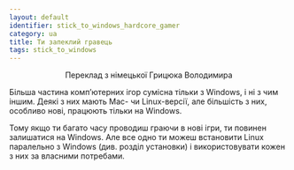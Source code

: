 ```yaml
---
layout: default
identifier: stick_to_windows_hardcore_gamer
category: ua
title: Ти запеклий гравець
tags: stick_to_windows
---
```


<p align="center">Переклад з німецької Грицюка Володимира

Більша частина комп’ютерних ігор сумісна тільки з Windows, і ні з чим іншим. Деякі з них мають Mac- чи Linux-версії, але більшість з них, особливо нові, працюють тільки на Windows.

Тому якщо ти багато часу проводиш граючи в нові ігри, ти повинен залишатися на Windows. Але все одно ти можеш встановити Linux паралельно з Windows (див. розділ установки) і використовувати кожен з них за власними потребами.


